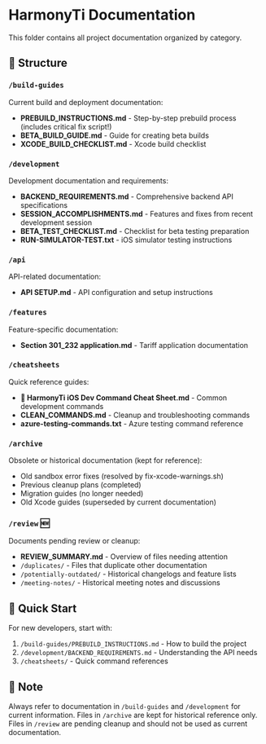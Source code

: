 # HarmonyTi Documentation

This folder contains all project documentation organized by category.

## 📁 Structure

### `/build-guides`

Current build and deployment documentation:

- **PREBUILD_INSTRUCTIONS.md** - Step-by-step prebuild process (includes critical fix script!)
- **BETA_BUILD_GUIDE.md** - Guide for creating beta builds
- **XCODE_BUILD_CHECKLIST.md** - Xcode build checklist

### `/development`

Development documentation and requirements:

- **BACKEND_REQUIREMENTS.md** - Comprehensive backend API specifications
- **SESSION_ACCOMPLISHMENTS.md** - Features and fixes from recent development session
- **BETA_TEST_CHECKLIST.md** - Checklist for beta testing preparation
- **RUN-SIMULATOR-TEST.txt** - iOS simulator testing instructions

### `/api`

API-related documentation:

- **API SETUP.md** - API configuration and setup instructions

### `/features`

Feature-specific documentation:

- **Section 301_232 application.md** - Tariff application documentation

### `/cheatsheets`

Quick reference guides:

- **📱 HarmonyTi iOS Dev Command Cheat Sheet.md** - Common development commands
- **CLEAN_COMMANDS.md** - Cleanup and troubleshooting commands
- **azure-testing-commands.txt** - Azure testing command reference

### `/archive`

Obsolete or historical documentation (kept for reference):

- Old sandbox error fixes (resolved by fix-xcode-warnings.sh)
- Previous cleanup plans (completed)
- Migration guides (no longer needed)
- Old Xcode guides (superseded by current documentation)

### `/review` 🆕

Documents pending review or cleanup:

- **REVIEW_SUMMARY.md** - Overview of files needing attention
- `/duplicates/` - Files that duplicate other documentation
- `/potentially-outdated/` - Historical changelogs and feature lists
- `/meeting-notes/` - Historical meeting notes and discussions

## 🚀 Quick Start

For new developers, start with:

1. `/build-guides/PREBUILD_INSTRUCTIONS.md` - How to build the project
2. `/development/BACKEND_REQUIREMENTS.md` - Understanding the API needs
3. `/cheatsheets/` - Quick command references

## 📝 Note

Always refer to documentation in `/build-guides` and `/development` for current information.
Files in `/archive` are kept for historical reference only.
Files in `/review` are pending cleanup and should not be used as current documentation.
